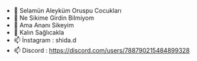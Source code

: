 - 👋 Selamün Aleyküm Oruspu Cocukları
- 👀 Ne Sikime Girdin Bilmiyom
- 🌱 Ama Ananı Sikeyim
- 💞️ Kalın Sağlıcakla
- 📫 İnstagram : shida.d
- 📫 Discord : https://discord.com/users/788790215484899328

<!---
Shida606/Shida606 is a ✨ special ✨ repository because its `README.md` (this file) appears on your GitHub profile.
You can click the Preview link to take a look at your changes.
--->
